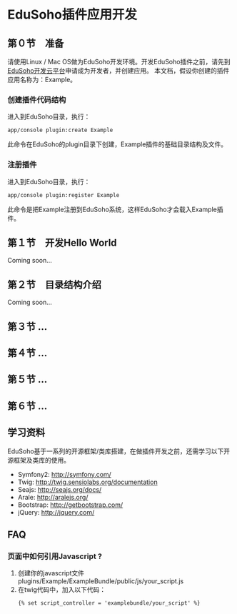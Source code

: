 # EduSoho插件应用开发

## 第０节　准备

请使用Linux / Mac OS做为EduSoho开发环境。开发EduSoho插件之前，请先到 [EduSoho开发云平台](http://open.edusoho.com/)申请成为开发者，并创建应用。
本文档，假设你创建的插件应用名称为：Example。

### 创建插件代码结构

进入到EduSoho目录，执行：

    app/console plugin:create Example

此命令在EduSoho的plugin目录下创建，Example插件的基础目录结构及文件。

### 注册插件

进入到EduSoho目录，执行：

    app/console plugin:register Example

此命令是把Example注册到EduSoho系统，这样EduSoho才会载入Example插件。

## 第１节　开发Hello World

Coming soon...

## 第２节　目录结构介绍

Coming soon...

## 第３节 ...

## 第４节 ...

## 第５节 ...

## 第６节 ...


## 学习资料

EduSoho基于一系列的开源框架/类库搭建，在做插件开发之前，还需学习以下开源框架及类库的使用。

  * Symfony2: http://symfony.com/
  * Twig: http://twig.sensiolabs.org/documentation
  * Seajs: http://seajs.org/docs/
  * Arale: http://aralejs.org/
  * Bootstrap: http://getbootstrap.com/
  * jQuery: http://jquery.com/

## FAQ

### 页面中如何引用Javascript ?

  1. 创建你的javascript文件 plugins/Example/ExampleBundle/public/js/your_script.js
  2. 在twig代码中，加入以下代码：
      ```
      {% set script_controller = 'examplebundle/your_script' %}
      ```